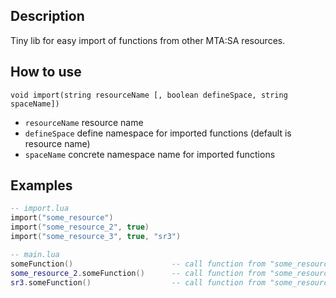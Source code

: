 ## Description

  Tiny lib for easy import of functions from other MTA:SA resources.

## How to use

`void import(string resourceName [, boolean defineSpace, string spaceName])`

- `resourceName` resource name
- `defineSpace` define namespace for imported functions (default is resource name)
- `spaceName` concrete namespace name for imported functions

## Examples

```lua
-- import.lua
import("some_resource")
import("some_resource_2", true)
import("some_resource_3", true, "sr3")

-- main.lua
someFunction()						-- call function from "some_resource"
some_resource_2.someFunction()		-- call function from "some_resource_2"
sr3.someFunction()					-- call function from "some_resource_3"
```
